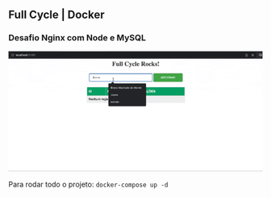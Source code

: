 ## Full Cycle | Docker
### Desafio Nginx com Node e MySQL

![CRUD](demo/demo.gif)

Para rodar todo o projeto:
```docker-compose up -d```
